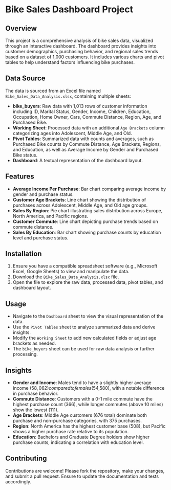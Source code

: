 # Bike Sales Dashboard Project

## Overview
This project is a comprehensive analysis of bike sales data, visualized through an interactive dashboard. The dashboard provides insights into customer demographics, purchasing behavior, and regional sales trends based on a dataset of 1,000 customers. It includes various charts and pivot tables to help understand factors influencing bike purchases.

## Data Source
The data is sourced from an Excel file named `Bike_Sales_Data_Analysis.xlsx`, containing multiple sheets:
- **bike_buyers**: Raw data with 1,013 rows of customer information including ID, Marital Status, Gender, Income, Children, Education, Occupation, Home Owner, Cars, Commute Distance, Region, Age, and Purchased Bike.
- **Working Sheet**: Processed data with an additional `Age Brackets` column categorizing ages into Adolescent, Middle Age, and Old.
- **Pivot Tables**: Summarized data with counts and averages, such as Purchased Bike counts by Commute Distance, Age Brackets, Regions, and Education, as well as Average Income by Gender and Purchased Bike status.
- **Dashboard**: A textual representation of the dashboard layout.

## Features
- **Average Income Per Purchase**: Bar chart comparing average income by gender and purchase status.
- **Customer Age Brackets**: Line chart showing the distribution of purchases across Adolescent, Middle Age, and Old age groups.
- **Sales By Region**: Pie chart illustrating sales distribution across Europe, North America, and Pacific regions.
- **Customer Commute**: Line chart depicting purchase trends based on commute distance.
- **Sales By Education**: Bar chart showing purchase counts by education level and purchase status.

## Installation
1. Ensure you have a compatible spreadsheet software (e.g., Microsoft Excel, Google Sheets) to view and manipulate the data.
2. Download the `Bike_Sales_Data_Analysis.xlsx` file.
3. Open the file to explore the raw data, processed data, pivot tables, and dashboard layout.

## Usage
- Navigate to the `Dashboard` sheet to view the visual representation of the data.
- Use the `Pivot Tables` sheet to analyze summarized data and derive insights.
- Modify the `Working Sheet` to add new calculated fields or adjust age brackets as needed.
- The `bike_buyers` sheet can be used for raw data analysis or further processing.

## Insights
- **Gender and Income**: Males tend to have a slightly higher average income ($58,062) compared to females ($54,580), with a notable difference in purchase behavior.
- **Commute Distance**: Customers with a 0-1 mile commute have the highest purchase count (366), while longer commutes (above 10 miles) show the lowest (111).
- **Age Brackets**: Middle Age customers (676 total) dominate both purchase and non-purchase categories, with 375 purchases.
- **Region**: North America has the highest customer base (508), but Pacific shows a higher purchase rate relative to its population.
- **Education**: Bachelors and Graduate Degree holders show higher purchase counts, indicating a correlation with education level.

## Contributing
Contributions are welcome! Please fork the repository, make your changes, and submit a pull request. Ensure to update the documentation and tests accordingly.
